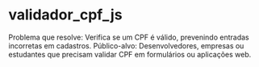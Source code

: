 # validador_cpf_js
Problema que resolve: Verifica se um CPF é válido, prevenindo entradas incorretas em cadastros.  Público-alvo: Desenvolvedores, empresas ou estudantes que precisam validar CPF em formulários ou aplicações web.

